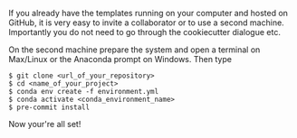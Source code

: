 If you already have the templates running on your computer and hosted on GitHub, it is
very easy to invite a collaborator or to use a second machine. Importantly you do not
need to go through the cookiecutter dialogue etc.

On the second machine prepare the system and open a terminal on Max/Linux or the
Anaconda prompt on Windows. Then type

```console
$ git clone <url_of_your_repository>
$ cd <name_of_your_project>
$ conda env create -f environment.yml
$ conda activate <conda_environment_name>
$ pre-commit install
```

Now your're all set!
